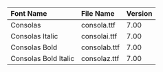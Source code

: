 | Font Name | File Name | Version |
| :-----| :-----| :-----|
| Consolas | consola.ttf | 7.00 |
| Consolas Italic | consolai.ttf | 7.00 |
| Consolas Bold | consolab.ttf | 7.00 |
| Consolas Bold Italic | consolaz.ttf | 7.00 |
